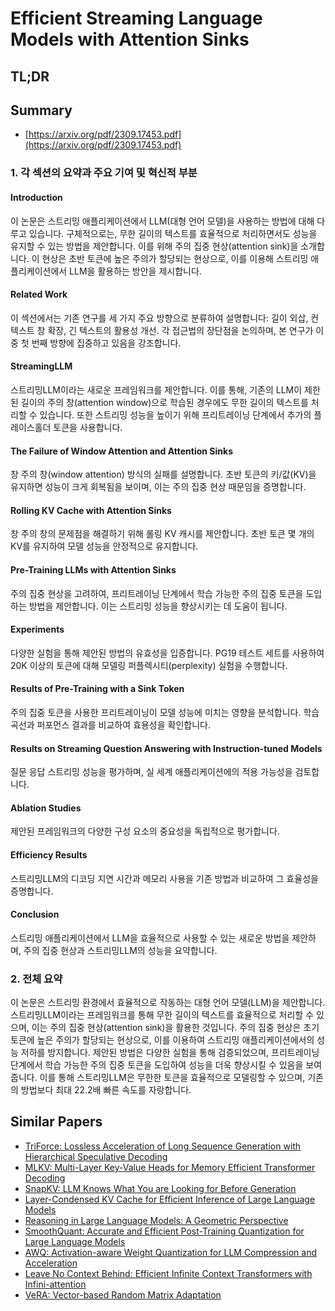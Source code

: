 # Efficient Streaming Language Models with Attention Sinks
## TL;DR
## Summary
- [https://arxiv.org/pdf/2309.17453.pdf](https://arxiv.org/pdf/2309.17453.pdf)

### 1. 각 섹션의 요약과 주요 기여 및 혁신적 부분

#### Introduction
이 논문은 스트리밍 애플리케이션에서 LLM(대형 언어 모델)을 사용하는 방법에 대해 다루고 있습니다. 구체적으로는, 무한 길이의 텍스트를 효율적으로 처리하면서도 성능을 유지할 수 있는 방법을 제안합니다. 이를 위해 주의 집중 현상(attention sink)을 소개합니다. 이 현상은 초반 토큰에 높은 주의가 할당되는 현상으로, 이를 이용해 스트리밍 애플리케이션에서 LLM을 활용하는 방안을 제시합니다.

#### Related Work
이 섹션에서는 기존 연구를 세 가지 주요 방향으로 분류하여 설명합니다: 길이 외삽, 컨텍스트 창 확장, 긴 텍스트의 활용성 개선. 각 접근법의 장단점을 논의하며, 본 연구가 이 중 첫 번째 방향에 집중하고 있음을 강조합니다.

#### StreamingLLM
스트리밍LLM이라는 새로운 프레임워크를 제안합니다. 이를 통해, 기존의 LLM이 제한된 길이의 주의 창(attention window)으로 학습된 경우에도 무한 길이의 텍스트를 처리할 수 있습니다. 또한 스트리밍 성능을 높이기 위해 프리트레이닝 단계에서 추가의 플레이스홀더 토큰을 사용합니다.

#### The Failure of Window Attention and Attention Sinks
창 주의 창(window attention) 방식의 실패를 설명합니다. 초반 토큰의 키/값(KV)을 유지하면 성능이 크게 회복됨을 보이며, 이는 주의 집중 현상 때문임을 증명합니다.

#### Rolling KV Cache with Attention Sinks
창 주의 창의 문제점을 해결하기 위해 롤링 KV 캐시를 제안합니다. 초반 토큰 몇 개의 KV를 유지하여 모델 성능을 안정적으로 유지합니다.

#### Pre-Training LLMs with Attention Sinks
주의 집중 현상을 고려하여, 프리트레이닝 단계에서 학습 가능한 주의 집중 토큰을 도입하는 방법을 제안합니다. 이는 스트리밍 성능을 향상시키는 데 도움이 됩니다.

#### Experiments
다양한 실험을 통해 제안된 방법의 유효성을 입증합니다. PG19 테스트 세트를 사용하여 20K 이상의 토큰에 대해 모델링 퍼플렉시티(perplexity) 실험을 수행합니다.

#### Results of Pre-Training with a Sink Token
주의 집중 토큰을 사용한 프리트레이닝이 모델 성능에 미치는 영향을 분석합니다. 학습 곡선과 퍼포먼스 결과를 비교하여 효용성을 확인합니다.

#### Results on Streaming Question Answering with Instruction-tuned Models
질문 응답 스트리밍 성능을 평가하며, 실 세계 애플리케이션에의 적용 가능성을 검토합니다.

#### Ablation Studies
제안된 프레임워크의 다양한 구성 요소의 중요성을 독립적으로 평가합니다.

#### Efficiency Results
스트리밍LLM의 디코딩 지연 시간과 메모리 사용을 기존 방법과 비교하여 그 효율성을 증명합니다.

#### Conclusion
스트리밍 애플리케이션에서 LLM을 효율적으로 사용할 수 있는 새로운 방법을 제안하며, 주의 집중 현상과 스트리밍LLM의 성능을 요약합니다.

### 2. 전체 요약

이 논문은 스트리밍 환경에서 효율적으로 작동하는 대형 언어 모델(LLM)을 제안합니다. 스트리밍LLM이라는 프레임워크를 통해 무한 길이의 텍스트를 효율적으로 처리할 수 있으며, 이는 주의 집중 현상(attention sink)을 활용한 것입니다. 주의 집중 현상은 초기 토큰에 높은 주의가 할당되는 현상으로, 이를 이용하여 스트리밍 애플리케이션에서의 성능 저하를 방지합니다. 제안된 방법은 다양한 실험을 통해 검증되었으며, 프리트레이닝 단계에서 학습 가능한 주의 집중 토큰을 도입하여 성능을 더욱 향상시킬 수 있음을 보여줍니다. 이를 통해 스트리밍LLM은 무한한 토큰을 효율적으로 모델링할 수 있으며, 기존의 방법보다 최대 22.2배 빠른 속도를 자랑합니다.

## Similar Papers
- [TriForce: Lossless Acceleration of Long Sequence Generation with Hierarchical Speculative Decoding](2404.11912.md)
- [MLKV: Multi-Layer Key-Value Heads for Memory Efficient Transformer Decoding](2406.09297.md)
- [SnapKV: LLM Knows What You are Looking for Before Generation](2404.14469.md)
- [Layer-Condensed KV Cache for Efficient Inference of Large Language Models](2405.10637.md)
- [Reasoning in Large Language Models: A Geometric Perspective](2407.02678.md)
- [SmoothQuant: Accurate and Efficient Post-Training Quantization for Large Language Models](2211.10438.md)
- [AWQ: Activation-aware Weight Quantization for LLM Compression and Acceleration](2306.00978.md)
- [Leave No Context Behind: Efficient Infinite Context Transformers with Infini-attention](2404.07143.md)
- [VeRA: Vector-based Random Matrix Adaptation](2310.11454.md)
